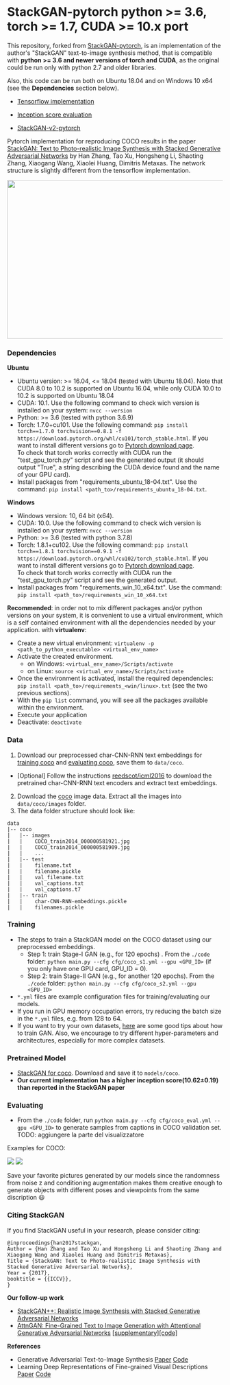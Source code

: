 # StackGAN-pytorch python >= 3.6, torch >= 1.7, CUDA >= 10.x port

This repository, forked from [StackGAN-pytorch](https://github.com/hanzhanggit/StackGAN-Pytorch.git), is an implementation 
of the author's "StackGAN" text-to-image synthesis method, that is compatible with **python >= 3.6 and newer versions of torch and CUDA**, as the original could be run only with python 2.7 and older libraries.

Also, this code can be run both on Ubuntu 18.04 and on Windows 10 x64 (see the **Dependencies** section below).


- [Tensorflow implementation](https://github.com/hanzhanggit/StackGAN)

- [Inception score evaluation](https://github.com/hanzhanggit/StackGAN-inception-model)

- [StackGAN-v2-pytorch](https://github.com/hanzhanggit/StackGAN-v2)

Pytorch implementation for reproducing COCO results in the paper [StackGAN: Text to Photo-realistic Image Synthesis with Stacked Generative Adversarial Networks](https://arxiv.org/pdf/1612.03242v2.pdf) by Han Zhang, Tao Xu, Hongsheng Li, Shaoting Zhang, Xiaogang Wang, Xiaolei Huang, Dimitris Metaxas. The network structure is slightly different from the tensorflow implementation. 

<img src="examples/framework.jpg" width="850px" height="370px"/>


### Dependencies

**Ubuntu**

- Ubuntu version: >= 16.04, <= 18.04 (tested with Ubuntu 18.04). Note that CUDA 8.0 to 10.2 is supported on Ubuntu 16.04, while only CUDA 10.0 to 10.2 is supported on Ubuntu 18.04
- CUDA: 10.1. Use the following command to check wich version is installed on your system: `nvcc --version`
- Python: >= 3.6 (tested with python 3.6.9)
- Torch: 1.7.0+cu101. Use the following command: `pip install torch==1.7.0 torchvision==0.8.1 -f https://download.pytorch.org/whl/cu101/torch_stable.html`. If you want to install different versions go to [Pytorch download page](https://pytorch.org/get-started/locally/). \
To check that torch works correctly with CUDA run the "test_gpu_torch.py" script and see the generated output (it should output "True", a string describing the CUDA device found and the name of your GPU card).
- Install packages from "requirements_ubuntu_18-04.txt". Use the command: `pip install <path_to>/requirements_ubuntu_18-04.txt`.

**Windows**

- Windows version: 10, 64 bit (x64).
- CUDA: 10.0. Use the following command to check wich version is installed on your system: `nvcc --version`
- Python: >= 3.6 (tested with python 3.7.8)
- Torch: 1.8.1+cu102. Use the following command: `pip install torch==1.8.1 torchvision==0.9.1 -f https://download.pytorch.org/whl/cu102/torch_stable.html`. If you want to install different versions go to [Pytorch download page](https://pytorch.org/get-started/locally/).\
  To check that torch works correctly with CUDA run the "test_gpu_torch.py" script and see the generated output.
- Install packages from "requirements_win_10_x64.txt". Use the command: `pip install <path_to>/requirements_win_10_x64.txt`

**Recommended**: in order not to mix different packages and/or python versions on your system, it is convenient to use a virtual environment, which is a self contained environment with all the dependencies needed by your application. with **virtualenv**:
- Create a new virtual environment: `virtualenv -p <path_to_python_executable> <virtual_env_name>`
- Activate the created environment. 
    * on Windows: `<virtual_env_name>/Scripts/activate`
    * on Linux: `source <virtual_env_name>/Scripts/activate`
- Once the environment is activated, install the required dependencies: `pip install <path_to>/requirements_<win/linux>.txt` (see the two previous sections).
- With the `pip list` command, you will see all the packages available within the environment.
- Execute your application
- Deactivate: `deactivate`



### Data

1. Download our preprocessed char-CNN-RNN text embeddings for [training coco](https://drive.google.com/open?id=0B3y_msrWZaXLQXVzOENCY2E3TlU) and  [evaluating coco](https://drive.google.com/open?id=0B3y_msrWZaXLeEs5MTg0RC1fa0U), save them to `data/coco`.
  - [Optional] Follow the instructions [reedscot/icml2016](https://github.com/reedscot/icml2016) to download the pretrained char-CNN-RNN text encoders and extract text embeddings.
2. Download the [coco](http://cocodataset.org/#download) image data. Extract all the images into `data/coco/images` folder.
3. The data folder structure should look like:
```
data
|-- coco
|   |-- images
|   |    COCO_train2014_000000581921.jpg
|   |    COCO_train2014_000000581909.jpg
|   |    ...
|   |-- test
|   |    filename.txt
|   |    filename.pickle
|   |    val_filename.txt
|   |    val_captions.txt
|   |    val_captions.t7
|   |-- train
|   |    char-CNN-RNN-embeddings.pickle
|   |    filenames.pickle 
```
  




### Training
- The steps to train a StackGAN model on the COCO dataset using our preprocessed embeddings.
  - Step 1: train Stage-I GAN (e.g., for 120 epochs) . From the `./code` folder: `python main.py --cfg cfg/coco_s1.yml --gpu <GPU_ID>` (if you only have one GPU card, GPU_ID = 0).
  - Step 2: train Stage-II GAN (e.g., for another 120 epochs). From the `./code` folder: `python main.py --cfg cfg/coco_s2.yml --gpu <GPU_ID>`
- `*.yml` files are example configuration files for training/evaluating our models.
- If you run in GPU memory occupation errors, try reducing the batch size in the `*.yml` files, e.g. from 128 to 64.
- If you want to try your own datasets, [here](https://github.com/soumith/ganhacks) are some good tips about how to train GAN. Also, we encourage to try different hyper-parameters and architectures, especially for more complex datasets.



### Pretrained Model
- [StackGAN for coco](https://drive.google.com/open?id=0B3y_msrWZaXLYjNra2ZSSmtVQlE). Download and save it to `models/coco`.
- **Our current implementation has a higher inception score(10.62±0.19) than reported in the StackGAN paper**



### Evaluating
- From the `./code` folder, run `python main.py --cfg cfg/coco_eval.yml --gpu <GPU_ID>` to generate samples from captions in COCO validation set.
TODO: aggiungere la parte del visualizzatore

Examples for COCO:
 
![](examples/coco_2.png)
![](examples/coco_3.png)

Save your favorite pictures generated by our models since the randomness from noise z and conditioning augmentation makes them creative enough to generate objects with different poses and viewpoints from the same discription :smiley:



### Citing StackGAN
If you find StackGAN useful in your research, please consider citing:

```
@inproceedings{han2017stackgan,
Author = {Han Zhang and Tao Xu and Hongsheng Li and Shaoting Zhang and Xiaogang Wang and Xiaolei Huang and Dimitris Metaxas},
Title = {StackGAN: Text to Photo-realistic Image Synthesis with Stacked Generative Adversarial Networks},
Year = {2017},
booktitle = {{ICCV}},
}
```


**Our follow-up work**

- [StackGAN++: Realistic Image Synthesis with Stacked Generative Adversarial Networks](https://arxiv.org/abs/1710.10916)
- [AttnGAN: Fine-Grained Text to Image Generation with Attentional Generative Adversarial Networks](https://arxiv.org/abs/1711.10485) [[supplementary]](https://1drv.ms/b/s!Aj4exx_cRA4ghK5-kUG-EqH7hgknUA)[[code]](https://github.com/taoxugit/AttnGAN)


**References**

- Generative Adversarial Text-to-Image Synthesis [Paper](https://arxiv.org/abs/1605.05396) [Code](https://github.com/reedscot/icml2016)
- Learning Deep Representations of Fine-grained Visual Descriptions [Paper](https://arxiv.org/abs/1605.05395) [Code](https://github.com/reedscot/cvpr2016)
